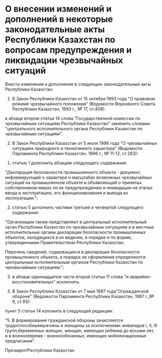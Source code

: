 # О внесении изменений и дополнений в некоторые законодательные акты Республики Казахстан по вопросам предупреждения и ликвидации чрезвычайных ситуаций

Внести изменения и дополнения в следующие законодательные акты Республики Казахстан:

1. В Закон Республики Казахстан от 15 октября 1993 года "О правовом режиме чрезвычайного положения" (Ведомости Верховного Совета Республики Казахстан, 1993 г., № 17, ст.408):

в абзаце втором статьи 14 слова "Государственной комиссии по чрезвычайным ситуациям Республики Казахстан" заменить словами "центрального исполнительного органа Республики Казахстан по чрезвычайным ситуациям".

2. В Закон Республики Казахстан от 5 июля 1996 года "О чрезвычайных ситуациях природного и техногенного характера" (Ведомости Парламента Республики Казахстан, 1996 г., № 11-12, ст.263):

1) статью 1 дополнить абзацем следующего содержания:

"Декларация безопасности промышленного объекта - документ, информирующий о характере и масштабах возможных чрезвычайных ситуаций на промышленном объекте и объявляющий о принятых собственником мерах по их предупреждению и ликвидации на этапах ввода в эксплуатацию, его функционирования и вывода из эксплуатации.";

2) статью 5 дополнить частями третьей и четвертой следующего содержания:

"Организации также представляют в центральный исполнительный орган Республики Казахстан по чрезвычайным ситуациям и в местные исполнительные органы декларации безопасности промышленных объектов, находящихся в их ведении, в порядке и по форме, утвержденными Правительством Республики Казахстан.

Перечень сведений, содержащихся в декларации безопасности промышленного объекта, и порядок ее оформления определяются центральным исполнительным органом Республики Казахстан по чрезвычайным ситуациям.";

3) в абзаце одиннадцатом части второй статьи 11 слова "и аварийно-восстановительных" исключить.

3. В Закон Республики Казахстан от 7 мая 1997 года"Огражданской обороне" (Ведомости Парламента Республики Казахстан, 1997 г.,№ 9, ст.93):

пункт 5 статьи 14 изложить в следующей редакции:

"5. В формирования гражданской обороны зачисляются трудоспособныемужчины и женщины за исключением: инвалидов I, II, III групп,беременных женщин, женщин, имеющих ребенка до восьми лет, и в военноевремя - военнообязанных, имеющих мобилизационные предписания".

ПрезидентРеспублики Казахстан

